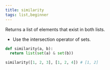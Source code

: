 ```yaml
---
title: similarity
tags: list,beginner
---
```


Returns a list of elements that exist in both lists.

- Use the intersection operator of sets.

```py
def similarity(a, b):
  return list(set(a) & set(b))
```

```py
similarity([1, 2, 3], [1, 2, 4]) # [1, 2]
```
